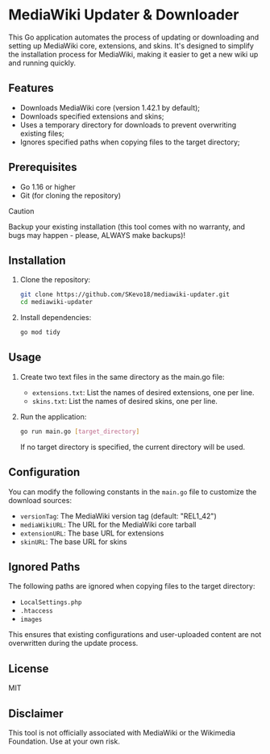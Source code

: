 # MediaWiki Updater & Downloader

This Go application automates the process of updating or downloading and setting up MediaWiki core, extensions, and skins. It's designed to simplify the installation process for MediaWiki, making it easier to get a new wiki up and running quickly.

## Features

- Downloads MediaWiki core (version 1.42.1 by default);
- Downloads specified extensions and skins;
- Uses a temporary directory for downloads to prevent overwriting existing files;
- Ignores specified paths when copying files to the target directory;

## Prerequisites

- Go 1.16 or higher
- Git (for cloning the repository)

> [!CAUTION]
> Backup your existing installation (this tool comes with no warranty, and bugs may happen - please, ALWAYS make backups)!

## Installation

1. Clone the repository:

   ```bash
   git clone https://github.com/SKevo18/mediawiki-updater.git
   cd mediawiki-updater
   ```

2. Install dependencies:

   ```bash
   go mod tidy
   ```

## Usage

1. Create two text files in the same directory as the main.go file:
   - `extensions.txt`: List the names of desired extensions, one per line.
   - `skins.txt`: List the names of desired skins, one per line.

2. Run the application:

   ```bash
   go run main.go [target_directory]
   ```

   If no target directory is specified, the current directory will be used.

## Configuration

You can modify the following constants in the `main.go` file to customize the download sources:

- `versionTag`: The MediaWiki version tag (default: "REL1_42")
- `mediaWikiURL`: The URL for the MediaWiki core tarball
- `extensionURL`: The base URL for extensions
- `skinURL`: The base URL for skins

## Ignored Paths

The following paths are ignored when copying files to the target directory:

- `LocalSettings.php`
- `.htaccess`
- `images`

This ensures that existing configurations and user-uploaded content are not overwritten during the update process.

## License

MIT

## Disclaimer

This tool is not officially associated with MediaWiki or the Wikimedia Foundation. Use at your own risk.
